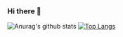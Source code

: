 ### Hi there 👋

![Anurag's github stats](https://github-readme-stats.vercel.app/api?username=c0brabaghdad1&show_icons=true&theme=radical)
[![Top Langs](https://github-readme-stats.vercel.app/api/top-langs/?username=c0brabaghdad1&layout=compact)](https://github.com/anuraghazra/github-readme-stats)
